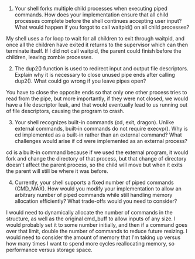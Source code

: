 1. Your shell forks multiple child processes when executing piped commands. How does your implementation ensure that all child processes complete before the shell continues accepting user input? What would happen if you forgot to call waitpid() on all child processes?

My shell uses a for loop to wait for all children to exit through waitpid, and once all the children have exited it
returns to the supervisor which can then terminate itself. If I did not call waitpid, the parent could finish before the
children, leaving zombie processes.

2. The dup2() function is used to redirect input and output file descriptors. Explain why it is necessary to close unused pipe ends after calling dup2(). What could go wrong if you leave pipes open?

You have to close the opposite ends so that only one other process tries to read from the pipe, but more importantly, if
they were not closed, we would have a file descriptor leak, and that would eventually lead to us running out of file
descriptors, causing the program to crash.

3. Your shell recognizes built-in commands (cd, exit, dragon). Unlike external commands, built-in commands do not require execvp(). Why is cd implemented as a built-in rather than an external command? What challenges would arise if cd were implemented as an external process?

cd is a built-in command because if we used the external program, it would fork and change the directory of that
process, but that change of directory doesn't affect the parent process, so the child will move but when it exits the
parent will still be where it was before.

4. Currently, your shell supports a fixed number of piped commands (CMD_MAX). How would you modify your implementation to allow an arbitrary number of piped commands while still handling memory allocation efficiently? What trade-offs would you need to consider?

I would need to dynamically allocate the number of commands in the structure, as well as the original cmd_buff to allow
inputs of any size. I would probably set it to some number initially, and then if a command goes over that limit, double
the number of commands to reduce future resizing. I would need to consider the amount of memory that I'm taking up
versus how many times I want to spend more cycles reallocating memory, so performance versus storage space.
